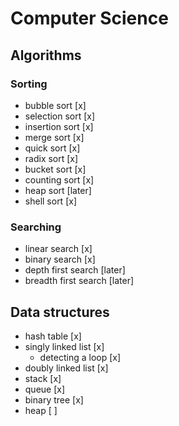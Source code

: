 # Computer Science

## Algorithms

### Sorting

- bubble sort [x]
- selection sort [x]
- insertion sort [x]
- merge sort [x]
- quick sort [x]
- radix sort [x]
- bucket sort [x]
- counting sort [x]
- heap sort [later]
- shell sort [x]

### Searching

- linear search [x]
- binary search [x]
- depth first search [later]
- breadth first search [later]

## Data structures

- hash table [x]
- singly linked list [x]
    - detecting a loop [x]
- doubly linked list [x]
- stack [x]
- queue [x]
- binary tree [x]
- heap [ ]
